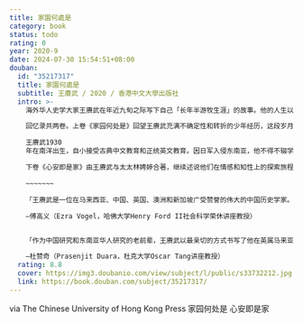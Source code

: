 ```yaml
---
title: 家園何處是
category: book
status: todo
rating: 0
year: 2020-9
date: 2024-07-30 15:54:51+08:00
douban:
  id: "35217317"
  title: 家園何處是
  subtitle: 王賡武 / 2020 / 香港中文大學出版社
  intro: >-
    海外华人史学大家王赓武在年近九旬之际写下自己「长年半游牧生涯」的故事。他的人生以殖民时代的东南亚为起点，历经殖民、战争、动乱、革命，大半生在三大洲间迁徙，构成二十世纪的历史洪流之中一部丰富而独特的流浪史。

    回忆录共两卷。上卷《家园何处是》回望王赓武充满不确定性和转折的少年经历，这段岁月对他影响至深，成为他治学和人生的底色。

    王赓武1930
    年在南洋出生，自小接受古典中文教育和正统英文教育。因日军入侵东南亚，他不得不辍学，数年间在街头游荡，以少年人本真的好奇心学会广东话、马来语、客家话、闽南语，并对殖民地错综复杂的「华人性」有了最初的领会。凭藉奇迹般的机缘，他在日本战败前夕重拾学业、考入国立中央大学，却亲身见证父母谆谆教导的那个故园中国终归于幻灭。然而，青年王赓武对「家园何处是」的困惑与不安在此际渐渐抚平。站在儿时经历为他塑造的「多重世界」交汇处，他「开始感到没有东西能挡在我认识万物的道路上」。

    下卷《心安即是家》由王赓武与太太林娉婷合著，继续述说他们在情感和知性上的探索旅程。

    ~~~~~~~

    「王赓武是一位在马来西亚、中国、英国、澳洲和新加坡广受赞誉的伟大的中国历史学家。本书是他的自传，讲述了他的童年和在中国内外辗转求学的生涯，动人、亲切而又谦逊。」

    —傅高义（Ezra Vogel，哈佛大学Henry Ford II社会科学荣休讲座教授）


    「作为中国研究和东南亚华人研究的老前辈，王赓武以最亲切的方式书写了他在英属马来亚和中国的早年回忆。这种生命的起点有可能让他过漂泊不定的混乱生活，但他却航向了更恢宏的世界。」

    —杜赞奇（Prasenjit Duara，杜克大学Oscar Tang讲座教授）
  rating: 8.8
  cover: https://img3.doubanio.com/view/subject/l/public/s33732212.jpg
  link: https://book.douban.com/subject/35217317/
---
```


via The Chinese University of Hong Kong Press 家园何处是 心安即是家
